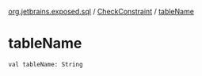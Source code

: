 [org.jetbrains.exposed.sql](../index.md) / [CheckConstraint](index.md) / [tableName](.)

# tableName

`val tableName: String`